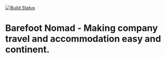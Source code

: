 [![Build Status](https://travis-ci.org/andela/boondocks-bn-frontend.svg?branch=develop)](https://travis-ci.org/andela/boondocks-bn-frontend)
# Barefoot Nomad - Making company travel and accommodation easy and continent.
